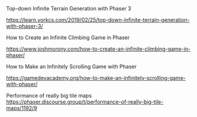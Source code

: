 Top-down Infinite Terrain Generation with Phaser 3

https://learn.yorkcs.com/2019/02/25/top-down-infinite-terrain-generation-with-phaser-3/

How to Create an Infinite Climbing Game in Phaser

https://www.joshmorony.com/how-to-create-an-infinite-climbing-game-in-phaser/

How to Make an Infinitely Scrolling Game with Phaser

https://gamedevacademy.org/how-to-make-an-infinitely-scrolling-game-with-phaser/

Performance of really big tile maps
https://phaser.discourse.group/t/performance-of-really-big-tile-maps/1192/9